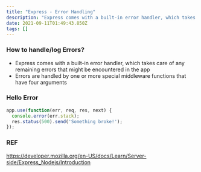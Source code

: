 ```yaml
---
title: "Express - Error Handling"
description: "Express comes with a built-in error handler, which takes care of any remaining errors that might be encountered in the appErrors are handled by one or"
date: 2021-09-11T01:49:43.850Z
tags: []
---
```

### How to handle/log Errors?
- Express comes with a built-in error handler, which takes care of any remaining errors that might be encountered in the app
- Errors are handled by one or more special middleware functions that have four arguments

### Hello Error
``` js
app.use(function(err, req, res, next) {
  console.error(err.stack);
  res.status(500).send('Something broke!');
});

```

### REF
https://developer.mozilla.org/en-US/docs/Learn/Server-side/Express_Nodejs/Introduction